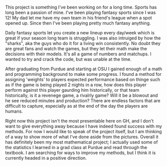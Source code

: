 This project is something I've been working on for a long time. Sports has long been a passion of mine. I've been playing fantasy sports since I was 12! My dad let me have my own team in his friend's league when a spot opened up. Since then I've been playing pretty much fantasy anything.

Daily fantasy sports let you create a new lineup every day/week which is great if your season long team is struggling. I was also intruiged by how the "sharks", aka the guys who do it for a living win consistently. No doubt they are great fans and watch the games, but they let their math make the decisions with their models. It's all a game of numbers and matchups. I wanted to try and crack the code, but was unable at the time.

After graduating from Purdue and starting at OSU I gained enough of a math and programming background to make some progress. I found a method for assigning 'weights' to players expected performance based on thinge such as if the game is being played 2 nights in a row, how does this player perform against this player gaurding him historically, or that team historically, is it a revenege game, a rivalrly game? Will it be a blowout and he see reduced minutes and production? There are endless factors that are difficult to capture, especially as at the end of the day the players are humans.

Right now this project isn't the most presentable here on GH, and I don't want to give everything away because I have indeed found success with my methods. For now I would like to speak of the project itself, but I am thinking of a way to show more of what I've done aside from the pictures. Overall it has definitely been my most mathematical project; I actually used some of the statistics I learned in a grad class at Purdue and read through the textbook. I am searching for ways to improve my methods, but I think it is currently headed in a positive direction.
